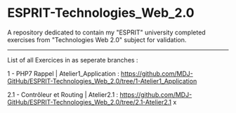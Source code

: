 # ESPRIT-Technologies_Web_2.0
A repository dedicated to contain my "ESPRIT" university completed exercises from "Technologies Web 2.0" subject for validation.

--------------------------------------------------------------------------------------------------------------------------------

List of all Exercices in as seperate branches :

1 - PHP7 Rappel | Atelier1_Application       : https://github.com/MDJ-GitHub/ESPRIT-Technologies_Web_2.0/tree/1-Atelier1_Application 

<NEW> 2.1 - Contrôleur et Routing | Atelier2.1 : https://github.com/MDJ-GitHub/ESPRIT-Technologies_Web_2.0/tree/2.1-Atelier2.1
x
